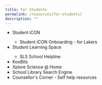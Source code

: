 ```yaml
---
title: For Students
permalink: /resources/for-students/
description: ""
---
```

<ul style="list-style-type: square;">
<li><a style="text-decoration: none" href="http://bit.ly/studenticon" target="_blank">Student iCON</a></li>
<ul><li><a style="text-decoration: none"   href="https://www.youtube.com/watch?v=fP4NH8_Wk8w" target="_blank">Student iCON Onboarding - for Lakers</a></li></ul>
<li><a style="text-decoration: none"  href="https://vle.learning.moe.edu.sg/login" target="_blank">Student Learning Space</a></li>
<ul><li><a style="text-decoration: none"   href="https://go.gov.sg/lakesidesls" target="_blank">SLS School Helpline</a></li></ul>
<li><a style="text-decoration: none"  href="https://member.koobits.com/?utm_source=web_nav&utm_medium=btn&utm_campaign=k21web&utm_content=login" target="_blank">KooBits</a></li>
<li><a style="text-decoration: none"  href="https://sites.google.com/view/xplore-science-at-home" target="_blank">Xplore Science @ Home</a></li>
<li><a style="text-decoration: none"  href="https://schoolibrary.moe.edu.sg/lakesidepri/cgi-bin/spydus.exe/MSGTRN/WPAC/HOME" target="_blank">School Library Search Engine</a></li>
<li><a style="text-decoration: none"  href="https://sites.google.com/moe.edu.sg/lspscounselorcorner/home" target="_blank">Counsellor's Corner - Self help resources</a></li>